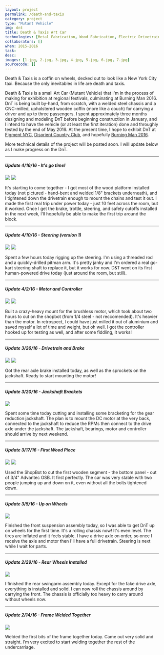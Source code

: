 ```yaml
---
layout: project
permalink: /death-and-taxis
category: project 
type: "Mutant Vehicle" 
img: dnt
title: Death & Taxis Art Car
technologies: [Metal Fabrication, Wood Fabrication, Electric Drivetrain, LED Lighting, Software] 
collaborators: []
when: 2015-2016
task: 
desc:
images: [1.jpg, 2.jpg, 3.jpg, 4.jpg, 5.jpg, 6.jpg, 7.jpg]
sourcecode: []
---
```


Death & Taxis is a coffin on wheels, decked out to look like a New York City taxi. Because the only inevitables in life are death and taxis.

<!--break-->

Death & Taxis is a small Art Car (Mutant Vehicle) that I'm in the process of making for exhibition at regional festivals, culminating at Burning Man 2016. DnT is being built by-hand, from scratch, with a welded steel chassis and a CNC-milled, upholstered wooden coffin (more like a couch) for carrying a driver and up to three passengers. I spent approximately three months designing and modeling DnT before beginning construction in January, and I intend to have the vehicle (or at least the first iteration) done and throughly tested by the end of May 2016. At the present time, I hope to exhibit DnT at [Figment NYC](http://newyork.figmentproject.org/), [Disorient Country Club](http://wiki.disorient.info/index.php?title=Country_Club), and hopefully [Burning Man 2016](http://burningman.org/).

More technical details of the project will be posted soon. I will update below as I make progress on the DnT.

--------------------------------
##### Update 4/16/16 - It's go time!

<a href="{{ site.baseurl }}/images/{{ page.img }}/big/platform1.jpg" data-lightbox="image-1" data-title="Platform">
<img src="{{ site.baseurl }}/images/{{ page.img }}/thumb/platform1.jpg"/></a>
<a href="{{ site.baseurl }}/images/{{ page.img }}/big/platform2.jpg" data-lightbox="image-2" data-title="Drivetrain">
<img src="{{ site.baseurl }}/images/{{ page.img }}/thumb/platform2.jpg"/></a>

It's starting to come together - I got most of the wood platform installed today (not pictured - hand-bent and welded 1/8" brackets underneath), and I tightened down the drivetrain enough to mount the chains and test it out. I made the first real trip under power today - just 10 feet across the room, but it worked. Once I get the brake, trottle, steering, and safety cutoffs installed in the next week, I'll hopefully be able to make the first trip around the block.

--------------------------------
##### Update 4/10/16 - Steering (version 1)

<a href="{{ site.baseurl }}/images/{{ page.img }}/big/steering1.jpg" data-lightbox="image-1" data-title="Steering">
<img src="{{ site.baseurl }}/images/{{ page.img }}/thumb/steering1.jpg"/></a>
<a href="{{ site.baseurl }}/images/{{ page.img }}/big/steering2.jpg" data-lightbox="image-2" data-title="Steering">
<img src="{{ site.baseurl }}/images/{{ page.img }}/thumb/steering2.jpg"/></a>

Spent a few hours today rigging up the steering. I'm using a threaded rod and a quickly-drilled pitman arm. It's pretty janky and I'm ordered a real go-kart steering shaft to replace it, but it works for now. D&T went on its first human-powered drive today (just around the room, but still).

--------------------------------
##### Update 4/2/16 - Motor and Controller

<a href="{{ site.baseurl }}/images/{{ page.img }}/big/motor.jpg" data-lightbox="image-1" data-title="Motor Mounted">
<img src="{{ site.baseurl }}/images/{{ page.img }}/thumb/motor.jpg"/></a>
<a href="{{ site.baseurl }}/images/{{ page.img }}/big/controller.jpg" data-lightbox="image-2" data-title="Motor Controller">
<img src="{{ site.baseurl }}/images/{{ page.img }}/thumb/controller.jpg"/></a>

Built a crazy-heavy mount for the brushless motor, which took about two hours to cut on the shopbot (from 1/4 steel - not reccomended). It's heavier than the motor. In retrospect, I could have just milled it out of aluminium and saved myself a lot of time and weight, but oh well. I got the controller hooked up for testing as well, and after some fiddling, it works!

--------------------------------
##### Update 3/26/16 - Drivetrain and Brake

<a href="{{ site.baseurl }}/images/{{ page.img }}/big/brake.jpg" data-lightbox="image-1" data-title="Brake Installed">
<img src="{{ site.baseurl }}/images/{{ page.img }}/thumb/brake.jpg"/></a>
<a href="{{ site.baseurl }}/images/{{ page.img }}/big/drive.jpg" data-lightbox="image-2" data-title="Drive Train">
<img src="{{ site.baseurl }}/images/{{ page.img }}/thumb/drive.jpg"/></a>

Got the rear axle brake installed today, as well as the sprockets on the jackshaft. Ready to start mounting the motor!

--------------------------------
##### Update 3/20/16 - Jackshaft Brackets

<a href="{{ site.baseurl }}/images/{{ page.img }}/big/brackets.jpg" data-lightbox="image-1" data-title="Jackshaft Brackets">
<img src="{{ site.baseurl }}/images/{{ page.img }}/thumb/brackets.jpg"/></a>

Spent some time today cutting and installing some bracketing for the gear reduction jackshaft. The plan is to mount the DC motor at the very back, connected to the jackshaft to reduce the RPMs then connect to the drive axle under the jackshaft. The jackshaft, bearings, motor and controller should arrive by next weekend.

--------------------------------
##### Update 3/17/16 - First Wood Piece

<a href="{{ site.baseurl }}/images/{{ page.img }}/big/top1.jpg" data-lightbox="image-1" data-title="First Wood Piece">
<img src="{{ site.baseurl }}/images/{{ page.img }}/thumb/top1.jpg"/></a>
<a href="{{ site.baseurl }}/images/{{ page.img }}/big/top2.jpg" data-lightbox="image-2" data-title="First Wood Piece">
<img src="{{ site.baseurl }}/images/{{ page.img }}/thumb/top2.jpg"/></a>

Used the ShopBot to cut the first wooden segment - the bottom panel - out of 3/4" Advantec OSB. It first perfectly. The car was very stable with two people jumping up and down on it, even without all the bolts tightened down.

--------------------------------
##### Update 3/5/16 - Up on Wheels

<a href="{{ site.baseurl }}/images/{{ page.img }}/big/wheels.jpg" data-lightbox="image-1" data-title="Up on Wheels">
<img src="{{ site.baseurl }}/images/{{ page.img }}/thumb/wheels.jpg"/></a>

Finished the front suspension assembly today, so I was able to get DnT up on wheels for the first time. It's a rolling chassis now! It's even level. The tires are inflated and it feels stable. I have a drive axle on order, so once I receive the axle and motor then I'll have a full drivetrain. Steering is next while I wait for parts.

--------------------------------
##### Update 2/29/16 - Rear Wheels Installed

<a href="{{ site.baseurl }}/images/{{ page.img }}/big/backwheels.jpg" data-lightbox="image-1" data-title="Rear Wheels Installed">
<img src="{{ site.baseurl }}/images/{{ page.img }}/thumb/backwheels.jpg"/></a>

I finished the rear swingarm assembly today. Except for the fake drive axle, everything is installed and solid. I can now roll the chassis around by carrying the front. The chassis is officially too heavy to carry around without wheels now.

--------------------------------
##### Update 2/14/16 - Frame Welded Together

<a href="{{ site.baseurl }}/images/{{ page.img }}/big/frame.jpg" data-lightbox="image-1" data-title="Frame Welded Together">
<img src="{{ site.baseurl }}/images/{{ page.img }}/thumb/frame.jpg"/></a>

Welded the first bits of the frame together today. Came out very solid and straight. I'm very excited to start welding together the rest of the undercarriage.